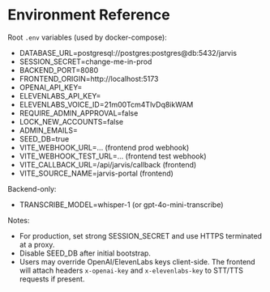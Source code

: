 # Environment Reference

Root `.env` variables (used by docker-compose):

- DATABASE_URL=postgresql://postgres:postgres@db:5432/jarvis
- SESSION_SECRET=change-me-in-prod
- BACKEND_PORT=8080
- FRONTEND_ORIGIN=http://localhost:5173
- OPENAI_API_KEY=
- ELEVENLABS_API_KEY=
- ELEVENLABS_VOICE_ID=21m00Tcm4TlvDq8ikWAM
- REQUIRE_ADMIN_APPROVAL=false
- LOCK_NEW_ACCOUNTS=false
- ADMIN_EMAILS=
- SEED_DB=true
- VITE_WEBHOOK_URL=... (frontend prod webhook)
- VITE_WEBHOOK_TEST_URL=... (frontend test webhook)
- VITE_CALLBACK_URL=/api/jarvis/callback (frontend)
- VITE_SOURCE_NAME=jarvis-portal (frontend)

Backend-only:
- TRANSCRIBE_MODEL=whisper-1 (or gpt-4o-mini-transcribe)

Notes:
- For production, set strong SESSION_SECRET and use HTTPS terminated at a proxy.
- Disable SEED_DB after initial bootstrap.
- Users may override OpenAI/ElevenLabs keys client-side. The frontend will attach headers `x-openai-key` and `x-elevenlabs-key` to STT/TTS requests if present.
